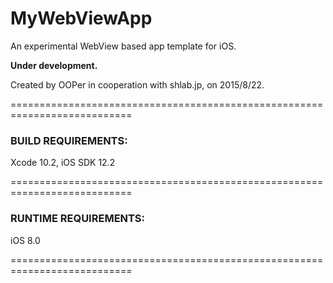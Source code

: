 # MyWebViewApp
An experimental WebView based app template for iOS.

**Under development.**

Created by OOPer in cooperation with shlab.jp, on 2015/8/22.

===========================================================================
### BUILD REQUIREMENTS:

Xcode 10.2, iOS SDK 12.2

===========================================================================
### RUNTIME REQUIREMENTS:

iOS 8.0

===========================================================================
